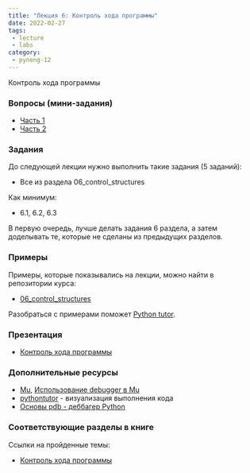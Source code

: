 ```yaml
---
title: "Лекция 6: Контроль хода программы"
date: 2022-02-27
tags:
 - lecture
 - labs
category:
 - pyneng-12
---
```


Контроль хода программы

### Вопросы (мини-задания)

* [Часть 1](https://docs.google.com/forms/d/e/1FAIpQLSdisZ-41WEePhpvC2nlRKOECJ3T21GckmnXWriS6Pj_jBCdcw/viewform?usp=sf_link)
* [Часть 2](https://docs.google.com/forms/d/e/1FAIpQLScPPI7UPwKhZaDfDcLn-Xjy-FIj106trWjmVZzJhrBRwe3jnA/viewform?usp=sf_link)

### Задания

До следующей лекции нужно выполнить такие задания (5 заданий):

* Все из раздела 06_control_structures

Как минимум:

* 6.1, 6.2, 6.3

В первую очередь, лучше делать задания 6 раздела, а затем доделывать те, которые не сделаны из предыдущих разделов.


### Примеры

Примеры, которые показывались на лекции, можно найти в репозитории курса:

* [06_control_structures](https://github.com/pyneng/pyneng-online-12-jan-may-2022/tree/main/examples/06_control_structures)

Разобраться с примерами поможет [Python tutor](http://www.pythontutor.com/).

### Презентация

* [Контроль хода программы](https://github.com/pyneng/all-pyneng-slides/blob/main/pyneng/06_control_structures.md)


### Дополнительные ресурсы

* [Mu](https://pyneng.github.io/docs/mu/), [Использование debugger в Mu](https://youtu.be/s9Lskg37xss)
* [pythontutor](http://pythontutor.com/visualize.html#) - визуализация выполнения кода
* [Основы pdb - деббагер Python](https://natenka.github.io/pyneng/pdb-basics/)



### Соответствующие разделы в книге

Ссылки на пройденные темы:

* [Контроль хода программы](https://pyneng.readthedocs.io/ru/latest/book/06_control_structures/index.html)

